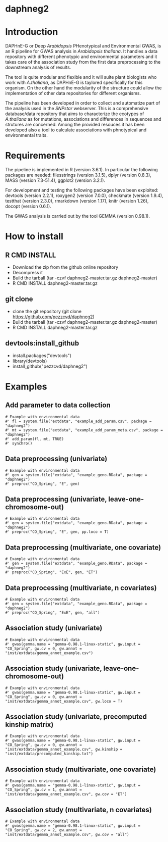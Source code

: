 # daphneg2


# Introduction
DAPHnE-G or Deep *Arabidopsis* PHenotypical and Environmental GWAS, is an R pipeline for GWAS analysis in *Arabidopsis thaliana*. It handles a data repository with different phenotypic and environmental parameters and it takes care of the association study from the first data preprocessing to the downstream analysis of results. 

The tool is quite modular and flexible and it will suite plant biologists who work with *A.thaliana*, as DAPHnE-G is taylored specifically for this organism. On the other hand the modularity of the structure could allow the implementation of other data repositories for different organisms.

The pipeline has been developed in order to collect and automatize part of the analysis used in the *SNPstar* webserver. This is a comprehensive database/data repository that aims to characterize the ecotypes of *A.thaliana* as for mutations, associations and differences in sequences and strutures are concerned. Among the provided resouces it has been developed also a tool to calculate associations with phnotypical and environmental traits.


# Requirements
The pipeline is implemented in R  (version 3.6.1). In particular the following packages are needed: filesstrings (version 3.1.5), dplyr (version 0.8.3), MASS (version 7.3-51.4), ggplot2 (version 3.2.1).

For development and testing the following packages have been exploited: devtools (version 2.2.1), roxygen2 (version 7.0.0), checkmate (version 1.9.4), testthat (version 2.3.0), rmarkdown (version 1.17), knitr (version 1.26), docopt (version 0.6.1).

The GWAS analysis is carried out by the tool GEMMA (version 0.98.1).

# How to install
## R CMD INSTALL
- Download the zip from the github online repository
- Decompress it 
- Build the tarball (tar -czvf daphneg2-master.tar.gz daphneg2-master)
- R CMD INSTALL daphneg2-master.tar.gz

## git clone
- clone the git repository (git clone https://github.com/pezzcvd/daphneg2)
- Build the tarball (tar -czvf daphneg2-master.tar.gz daphneg2-master)
- R CMD INSTALL daphneg2-master.tar.gz

## devtools:install_github
- install.packages("devtools")
- library(devtools)
- install_github("pezzcvd/daphneg2")

# Examples

## Add parameter to data collection
```{r}
# Example with environmental data
#' fl = system.file("extdata", "example_add_param.csv", package = "daphneg2")
#' mt = system.file("extdata", "example_add_param_meta.csv", package = "daphneg2")
#' add_param(fl, mt, TRUE)
#' synchro()
```

## Data preprocessing (univariate)
```{r}
# Example with environmental data
#' gen = system.file("extdata", "example_geno.RData", package = "daphneg2")
#' preproc("CO_Spring", "E", gen)
```

## Data preprocessing (univariate, leave-one-chromosome-out)
```{r}
# Example with environmental data
#' gen = system.file("extdata", "example_geno.RData", package = "daphneg2")
#' preproc("CO_Spring", "E", gen, pp.loco = T)
```

## Data preprocessing (multivariate, one covariate)
```{r}
# Example with environmental data
#' gen = system.file("extdata", "example_geno.RData", package = "daphneg2")
#' preproc("CO_Spring", "ExE", gen, "ET")
```

## Data preprocessing (multivariate, n covariates)
```{r}
# Example with environmental data
#' gen = system.file("extdata", "example_geno.RData", package = "daphneg2")
#' preproc("CO_Spring", "ExE", gen, "all")
```

## Association study (univariate)
```{r}
# Example with environmental data
#' gwas(gemma.name = "gemma-0.98.1-linux-static", gw.input = "CO_Spring", gw.cv = 0, gw.annot = "inst/extdata/gemma_annot_example.csv")
```

## Association study (univariate, leave-one-chromosome-out)
```{r}
# Example with environmental data
#' gwas(gemma.name = "gemma-0.98.1-linux-static", gw.input = "CO_Spring", gw.cv = 0, gw.annot = "inst/extdata/gemma_annot_example.csv", gw.loco = T)
```

## Association study (univariate, precomputed kinship matrix)
```{r}
# Example with environmental data
#' gwas(gemma.name = "gemma-0.98.1-linux-static", gw.input = "CO_Spring", gw.cv = 0, gw.annot = "inst/extdata/gemma_annot_example.csv", gw.kinship = "inst/extdata/precomputed_kinship.txt")
```

## Association study (multivariate, one covariate)
```{r}
# Example with environmental data
#' gwas(gemma.name = "gemma-0.98.1-linux-static", gw.input = "CO_Spring", gw.cv = 1, gw.annot = "inst/extdata/gemma_annot_example.csv", gw.cov = "ET")
```

## Association study (multivariate, n covariates)
```{r}
# Example with environmental data
#' gwas(gemma.name = "gemma-0.98.1-linux-static", gw.input = "CO_Spring", gw.cv = 2, gw.annot = "inst/extdata/gemma_annot_example.csv", gw.cov = "all")
```
